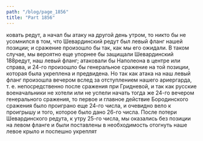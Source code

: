 ```yaml
---
path: "/blog/page_1856"
title: "Part 1856"
---
```


ковать редут, а начал бы атаку на другой день утром, то никто бы не усомнился в том, что Шевардинский редут был левый фланг нашей позиции; и сражение произошло бы так, как мы его ожидали. В таком случае, мы вероятно еще упорнее бы защищали Шевардинский 188редут, наш левый фланг; атаковали бы Наполеона в центре или справа, и 24-го произошло бы генеральное сражение на той позиции, которая была укреплена и предвидена. Но так как атака на наш левый фланг произошла вечером вслед за отступлением нашего ариергарда, т. е. непосредственно после сражения при Гридневой, и так как русские военачальники не хотели или не успели начать тогда же 24-го вечером генерального сражения, то первое и главное действие Бородинского сражения было проиграно еще 24-го числа, и очевидно вело к проигрышу и того, которое было дано 26-го числа.
После потери Шевардинского редута, к утру 25-го числа, мы оказались без позиции на левом фланге и были поставлены в необходимость отогнуть наше левое крыло и поспешно укреплят
